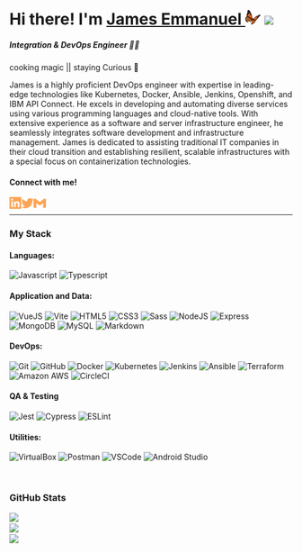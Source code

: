 # Hi there! I'm [James Emmanuel <img width="27px" src="./butterfly.png" />][website] <img src="https://media.giphy.com/media/hvRJCLFzcasrR4ia7z/giphy.gif" width="25px">

##### Integration & DevOps Engineer 👨‍💻 
cooking magic || staying Curious 🦋

James is a highly proficient DevOps engineer with expertise in leading-edge technologies like Kubernetes, Docker, Ansible, Jenkins, Openshift, and IBM API Connect. He excels in developing and automating diverse services using various programming languages and cloud-native tools. With extensive experience as a software and server infrastructure engineer, he seamlessly integrates software development and infrastructure management. James is dedicated to assisting traditional IT companies in their cloud transition and establishing resilient, scalable infrastructures with a special focus on containerization technologies.

#### **Connect with me!** <br/>

[<img align="left" alt="jomoflash | LinkedIn" width="21px" src="./linkedin.svg" />][linkedin]
[<img align="left" alt="jomoflash | Twitter" width="22px" src="./twitter.svg" />][twitter]
[<img align="left" alt="hello | Gmail" width="22px" src="./gmail.svg" />][gmail]
<br/>

---

### **My Stack**

#### Languages:

![Javascript](https://img.shields.io/badge/-JavaScript-EDD222?style=flat&logo=javascript&logoColor=white)
![Typescript](https://img.shields.io/badge/-TypeScript-3178C6?style=flat&logo=typescript&logoColor=white)

#### Application and Data:

![VueJS](https://img.shields.io/badge/-Vue-4FC08D?style=flat&logo=vue.js&logoColor=white)
![Vite](https://img.shields.io/badge/-Vite-646CFF?style=flat&logo=Vite&logoColor=white)
![HTML5](https://img.shields.io/badge/-HTML5-E34F26?style=flat&logo=html5&logoColor=white)
![CSS3](https://img.shields.io/badge/-CSS3-1572B6?style=flat&logo=css3)
![Sass](https://img.shields.io/badge/-Sass-CC6699?style=flat&logo=sass&logoColor=white)
![NodeJS](http://img.shields.io/badge/-NodeJS-339933?style=flat&logo=node.js&logoColor=white)
![Express](http://img.shields.io/badge/-Express-000000?style=flat&logo=express&logoColor=white)
![MongoDB](http://img.shields.io/badge/-MongoDB-47A248?style=flat&logo=mongodb&logoColor=white)
![MySQL](https://img.shields.io/badge/-MySQL-4479A1?style=flat&logo=MySQL&logoColor=white)
![Markdown](https://img.shields.io/badge/-Markdown-000000?style=flat&logo=markdown&logoColor=white)

#### DevOps:

![Git](https://img.shields.io/badge/-Git-F05032?style=flat&logo=git&logoColor=white)
![GitHub](https://img.shields.io/badge/-Github-181717?style=flat&logo=github&logoColor=white)
![Docker](https://img.shields.io/badge/-Docker-2496ED?style=flat&logo=Docker&logoColor=white)
![Kubernetes](https://img.shields.io/badge/-Kubernetes-326CE5?style=flat&logo=Kubernetes&logoColor=white)
![Jenkins](https://img.shields.io/badge/-Jenkins-D24939?style=flat&logo=Jenkins&logoColor=white)
![Ansible](https://img.shields.io/badge/-Ansible-EE0000?style=flat&logo=Ansible&logoColor=white)
![Terraform](https://img.shields.io/badge/-Terraform-7B42BC?style=flat&logo=Terraform&logoColor=white)
![Amazon AWS](https://img.shields.io/badge/-Amazon%20AWS-232F3E?style=flat&logo=amazon-aws&logoColor=white)
![CircleCI](https://img.shields.io/badge/-CircleCI-343434?style=flat&logo=circleci&logoColor=white)

#### QA & Testing

![Jest](https://img.shields.io/badge/-Jest-C21325?style=flat&logo=jest&logoColor=white)
![Cypress](https://img.shields.io/badge/-Cypress-17202C?style=flat&logo=cypress&logoColor=white)
![ESLint](https://img.shields.io/badge/-ESLint-4B32C3?style=flat&logo=eslint&logoColor=white)

#### Utilities:

![VirtualBox](https://img.shields.io/badge/-VirtualBox-183A61?style=flat&logo=VirtualBox&logoColor=white)
![Postman](https://img.shields.io/badge/-Postman-FF6C37?style=flat&logo=postman&logoColor=white)
![VSCode](https://img.shields.io/badge/-VSCode-007ACC?style=flat&logo=visual-studio-code&logoColor=white)
![Android Studio](https://img.shields.io/badge/-Android%20Studio-3DDC84?style=flat&logo=android-studio&logoColor=white)

<br/>

### GitHub Stats

![](https://github-readme-stats.vercel.app/api?username=jomoflash&theme=blueberry&hide_border=&include_all_commits=true&count_private=true)<br/>
![](https://github-readme-streak-stats.herokuapp.com/?user=jomoflash&theme=blueberry&hide_border=false)<br/>
![](https://github-readme-stats.vercel.app/api/top-langs/?username=jomoflash&theme=blueberry&hide_border=false&include_all_commits=true&count_private=true&layout=compact)

<!-- ![GitHub Activity Graph](https://activity-graph.herokuapp.com/graph?username=jomoflash&theme=dracula&hide_border=true) -->

[website]: https://jomoflash.com
[twitter]: https://twitter.com/jomoflash
[linkedin]: https://www.linkedin.com/in/jomoflash
[gmail]: mailto:hi@jomoflash.com

<!-- ### Other infos:

[![Visits Badge](https://badges.pufler.dev/visits/jomoflash/jomoflash)](https://badges.pufler.dev)
[![Years bieng member Badge](https://badges.pufler.dev/years/jomoflash)](https://badges.pufler.dev)
[![Public Repos Badge](https://badges.pufler.dev/repos/jomoflash)](https://badges.pufler.dev) -->

<!--
**jomoflash/jomoflash** is a ✨ _special_ ✨ repository because its `README.md` (this file) appears on your GitHub profile.

Here are some ideas to get you started:

- 🔭 I’m currently working on ...
- 🌱 I’m currently learning ...
- 👯 I’m looking to collaborate on ...
- 🤔 I’m looking for help with ...
- 💬 Ask me about ...
- 📫 How to reach me: ...
- 😄 Pronouns: ...
- ⚡ Fun fact: ...
-->
